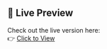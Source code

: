 ## 🚀 Live Preview

Check out the live version here:  
👉 [Click to View](https://themededits.github.io/Chat-App/)
